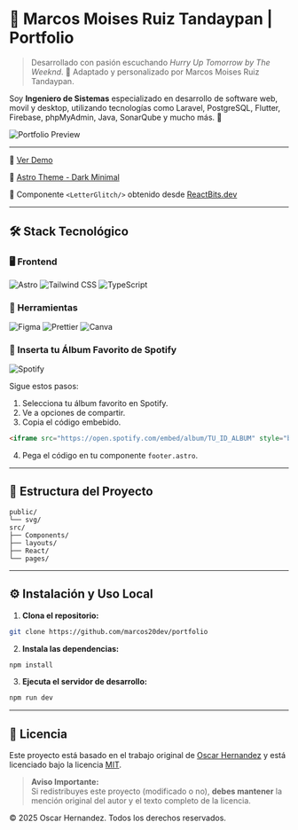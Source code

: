 # 🎯 Marcos Moises Ruiz Tandaypan | Portfolio

> Desarrollado con pasión escuchando _Hurry Up Tomorrow by The Weeknd_. 🚀 Adaptado y personalizado por Marcos Moises Ruiz Tandaypan.

Soy **Ingeniero de Sistemas** especializado en desarrollo de software web, movil y desktop, utilizando tecnologías como Laravel, PostgreSQL, Flutter, Firebase, phpMyAdmin, Java, SonarQube y mucho más. 🌟

![Portfolio Preview](https://github.com/user-attachments/assets/e284a42b-15c5-495c-99c7-ad5c1eb3bbe7)


---

🔗 [Ver Demo](https://oscarhernandez.vercel.app/)

📌 [Astro Theme - Dark Minimal](https://astro.build/themes/details/dark-minimal/)

📌 Componente `<LetterGlitch/>` obtenido desde [ReactBits.dev](https://www.reactbits.dev/showcase)

---

## 🛠️ Stack Tecnológico

### 🖥️ Frontend

![Astro](https://img.shields.io/badge/Astro-FF5D01?logo=astro&logoColor=white)
![Tailwind CSS](https://img.shields.io/badge/Tailwind_CSS-38B2AC?logo=tailwind-css&logoColor=white)
![TypeScript](https://img.shields.io/badge/TypeScript-3178C6?logo=typescript&logoColor=white)

### 🔧 Herramientas

![Figma](https://img.shields.io/badge/Figma-F24E1E?logo=figma&logoColor=white)
![Prettier](https://img.shields.io/badge/Prettier-F7B93E?logo=prettier&logoColor=black)
![Canva](https://img.shields.io/badge/Canva-c900c3?logo=canva&logoColor=white)

### 🎵 Inserta tu Álbum Favorito de Spotify
![Spotify](https://img.shields.io/badge/Spotify-06cc1a?logo=spotify&logoColor=white)

Sigue estos pasos:

1. Selecciona tu álbum favorito en Spotify.
2. Ve a opciones de compartir.
3. Copia el código embebido.

```html
<iframe src="https://open.spotify.com/embed/album/TU_ID_ALBUM" style="border-radius:12px; border:0;" class="w-full h-40" frameborder="0" allow="autoplay; clipboard-write; encrypted-media; fullscreen; picture-in-picture"></iframe>
```
4. Pega el código en tu componente `footer.astro`.

---

## 📂 Estructura del Proyecto

```
public/
└── svg/
src/
├── Components/
├── layouts/
├── React/
└── pages/
```

---

## ⚙️ Instalación y Uso Local

1. **Clona el repositorio:**
```bash
git clone https://github.com/marcos20dev/portfolio
```

2. **Instala las dependencias:**
```bash
npm install
```

3. **Ejecuta el servidor de desarrollo:**
```bash
npm run dev
```

---

## 📜 Licencia

Este proyecto está basado en el trabajo original de [Oscar Hernandez](https://oscarhernandez.vercel.app/) y está licenciado bajo la licencia [MIT](https://opensource.org/licenses/mit).

> **Aviso Importante:**  
> Si redistribuyes este proyecto (modificado o no), **debes mantener** la mención original del autor y el texto completo de la licencia.

© 2025 Oscar Hernandez. Todos los derechos reservados.